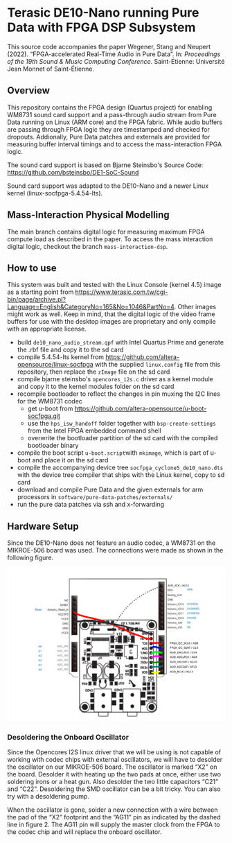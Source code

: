 # Terasic DE10-Nano running Pure Data with FPGA DSP Subsystem

This source code accompanies the paper Wegener, Stang and Neupert (2022). “FPGA-accelerated Real-Time Audio in Pure Data”. In: *Proceedings of the 19th Sound & Music Computing Conference*. Saint-Étienne: Université Jean Monnet of Saint-Étienne.

## Overview

This repository contains the FPGA design (Quartus project) for enabling WM8731 sound card support and a pass-through audio stream from Pure Data running on Linux (ARM core) and the FPGA fabric. While audio buffers are passing through FPGA logic they are timestamped and checked for dropouts. Addionally, Pure Data patches and externals are provided for measuring buffer interval timings and to access the mass-interaction FPGA logic.

The sound card support is based on Bjarne Steinsbo's Source Code:
https://github.com/bsteinsbo/DE1-SoC-Sound

Sound card support was adapted to the DE10-Nano and a newer Linux kernel (linux-socfpga-5.4.54-lts). 

## Mass-Interaction Physical Modelling

The main branch contains digital logic for measuring maximum FPGA compute load as described in the paper. To access the mass interaction digital logic, checkout the branch `mass-interaction-dsp`.

## How to use

This system was built and tested with the Linux Console (kernel 4.5) image as a starting point from https://www.terasic.com.tw/cgi-bin/page/archive.pl?Language=English&CategoryNo=165&No=1046&PartNo=4. Other images might work as well. Keep in mind, that the digital logic of the video frame buffers for use with the desktop images are proprietary and only compile with an appropriate license.

- build `de10_nano_audio_stream.qpf` with Intel Quartus Prime and generate the .rbf file and copy it to the sd card
- compile 5.4.54-lts kernel from https://github.com/altera-opensource/linux-socfpga  with the supplied `linux.config` file from this repository, then replace the `zImage` file on the sd card
- compile bjarne steinsbo's `opencores_i2s.c` driver as a kernel module and copy it to the kernel modules folder on the sd card
- recompile bootloader to reflect the changes in pin muxing the I2C lines for the WM8731 codec
  - get u-boot from https://github.com/altera-opensource/u-boot-socfpga.git
  - use the `hps_isw_handoff` folder together with `bsp-create-settings` from the Intel FPGA embedded command shell
  - overwrite the bootloader partition of the sd card with the compiled bootloader binary
- compile the boot script `u-boot.script`with `mkimage`, which is part of u-boot and place it on the sd card
- compile the accompanying device tree `socfpga_cyclone5_de10_nano.dts` with the device tree compiler that ships with the Linux kernel, copy to sd card
- download and compile Pure Data and the given externals for arm processors in `software/pure-data-patches/externals/` 
- run the pure data patches via ssh and x-forwarding

## Hardware Setup

Since the DE10-Nano does not feature an audio codec, a WM8731 on the MIKROE-506 board was used. The connections were made as shown in the following figure.

![hardware-conections](https://github.com/chairaudio/SMC22-FPGA-accelerated-PD/blob/main/hardware-conections.png?raw=true)

### Desoldering the Onboard Oscillator

Since the Opencores I2S linux driver that we will be using is not capable of working with codec chips with external oscillators, we will have to desolder the oscillator on our MIKROE-506 board. The oscillator is marked “X2” on the board. Desolder it with heating up the two pads at once, either use two soldering irons or a heat gun. Also desolder the two little capacitors “C21” and “C22”. Desoldering the SMD oscillator can be a bit tricky. You can also try with a desoldering pump. 

When the oscillator is gone, solder a new connection with a wire between the pad of the “X2” footprint and the “AG11” pin as indicated by the dashed line in figure 2. The AG11 pin will supply the master clock from the FPGA to the codec chip and will replace the onboard oscillator.
